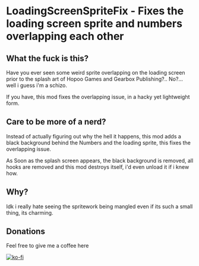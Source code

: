 # LoadingScreenSpriteFix -  Fixes the loading screen sprite and numbers overlapping each other

## What the fuck is this?

Have you ever seen some weird sprite overlapping on the loading screen prior to the splash art of Hopoo Games and Gearbox Publishing?.. No?... well i guess i'm a schizo.

If you have, this mod fixes the overlapping issue, in a hacky yet lightweight form.

## Care to be more of a nerd?

Instead of actually figuring out why the hell it happens, this mod adds a black background behind the Numbers and the loading sprite, this fixes the overlapping issue.

As Soon as the splash screen appears, the black background is removed, all hooks are removed and this mod destroys itself, i'd even unload it if i knew how.

## Why?

Idk i really hate seeing the spritework being mangled even if its such a small thing, its charming.

## Donations

Feel free to give me a coffee here

[![ko-fi](https://raw.githubusercontent.com/TeamMoonstorm/MoonstormSharedUtils/refs/heads/main/Docs/Readme/SupportNebby.png)](https://ko-fi.com/nebby1999)